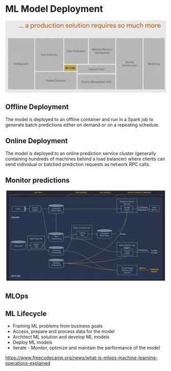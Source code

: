 # ML Model Deployment

![image](../../media/ML-Model-Deployment-image1.jpg)

## Offline Deployment

The model is deployed to an offline container and run in a Spark job to generate batch predictions either on demand or on a repeating schedule.

## Online Deployment

The model is deployed to an online prediction service cluster (generally containing hundreds of machines behind a load balancer) where clients can send individual or batched prediction requests as network RPC calls.

## Monitor predictions

![image](../../media/ML-Model-Deployment-image2.jpg)

## MLOps

## ML Lifecycle

- Framing ML problems from business goals
- Access, prepare and process data for the model
- Architect ML solution and develop ML models
- Deploy ML models
- Iterate - Monitor, optimize and maintain the performance of the model

<https://www.freecodecamp.org/news/what-is-mlops-machine-learning-operations-explained>

